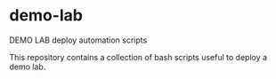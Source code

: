 # demo-lab
DEMO LAB deploy automation scripts

This repository contains a collection of bash scripts useful to deploy a demo lab.
